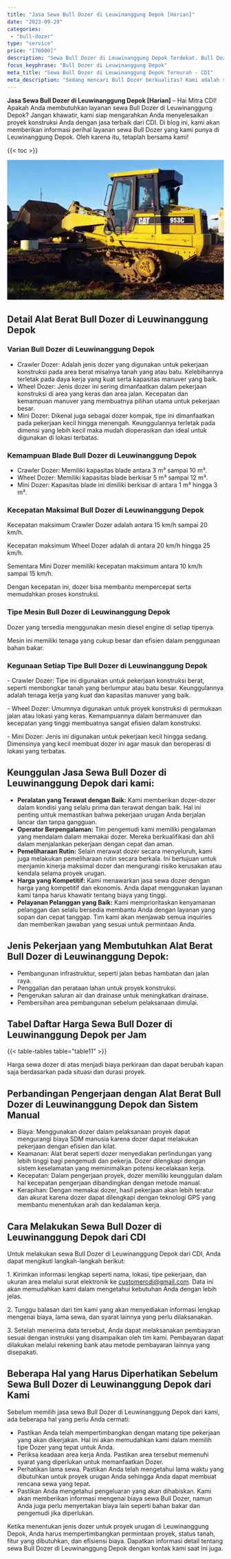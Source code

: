 ```yaml
---
title: "Jasa Sewa Bull Dozer di Leuwinanggung Depok [Harian]"
date: "2023-09-29"
categories:
 - "bull-dozer"
type: "service"
price: "[76000]"
description: "Sewa Bull Dozer di Leuwinanggung Depok Terdekat. Bull Dozer ini menjadi solusi utama dalam proyek pembangunan sebagai peralatan konstruksi handal dan efisien. Hubungi kami untuk informasi lebih detail."
focus_keyphrase: "Bull Dozer di Leuwinanggung Depok"
meta_title: "Sewa Bull Dozer di Leuwinanggung Depok Termurah - CDI"
meta_description: "Sedang mencari Bull Dozer berkualitas? Kami adalah solusi tepat dengan penawaran terbaik. Dapatkan penawaran sekarang."
---
```


**Jasa Sewa Bull Dozer di Leuwinanggung Depok [Harian]** – Hai Mitra CDI! Apakah Anda membutuhkan layanan sewa Bull Dozer di Leuwinanggung Depok? Jangan khawatir, kami siap mengarahkan Anda menyelesaikan proyek konstruksi Anda dengan jasa terbaik dari CDI. Di blog ini, kami akan memberikan informasi perihal layanan sewa Bull Dozer yang kami punya di Leuwinanggung Depok. Oleh karena itu, tetaplah bersama kami!

{{< toc >}}

![Jasa Sewa Bull Dozer di Leuwinanggung Depok [Harian]](/images/bull-dozer/bull-dozer-30.jpg)

## Detail Alat Berat Bull Dozer di Leuwinanggung Depok

### Varian Bull Dozer di Leuwinanggung Depok

*   Crawler Dozer: Adalah jenis dozer yang digunakan untuk pekerjaan konstruksi pada area berat misalnya tanah yang atau batu. Kelebihannya terletak pada daya kerja yang kuat serta kapasitas manuver yang baik.
*   Wheel Dozer: Jenis dozer ini sering dimanfaatkan dalam pekerjaan konstruksi di area yang keras dan area jalan. Kecepatan dan kemampuan manuver yang membuatnya pilihan utama untuk pekerjaan besar.
*   Mini Dozer: Dikenal juga sebagai dozer kompak, tipe ini dimanfaatkan pada pekerjaan kecil hingga menengah. Keunggulannya terletak pada dimensi yang lebih kecil maka mudah dioperasikan dan ideal untuk digunakan di lokasi terbatas.

### Kemampuan Blade Bull Dozer di Leuwinanggung Depok

*   Crawler Dozer: Memiliki kapasitas blade antara 3 m³ sampai 10 m³.
*   Wheel Dozer: Memiliki kapasitas blade berkisar 5 m³ sampai 12 m³.
*   Mini Dozer: Kapasitas blade ini dimiliki berkisar di antara 1 m³ hingga 3 m³.

### Kecepatan Maksimal Bull Dozer di Leuwinanggung Depok

Kecepatan maksimum Crawler Dozer adalah antara 15 km/h sampai 20 km/h.

Kecepatan maksimum Wheel Dozer adalah di antara 20 km/h hingga 25 km/h.

Sementara Mini Dozer memiliki kecepatan maksimum antara 10 km/h sampai 15 km/h.

Dengan kecepatan ini, dozer bisa membantu mempercepat serta memudahkan proses konstruksi.

### Tipe Mesin Bull Dozer di Leuwinanggung Depok

Dozer yang tersedia menggunakan mesin diesel engine di setiap tipenya.

Mesin ini memiliki tenaga yang cukup besar dan efisien dalam penggunaan bahan bakar.

### Kegunaan Setiap Tipe Bull Dozer di Leuwinanggung Depok

\- Crawler Dozer: Tipe ini digunakan untuk pekerjaan konstruksi berat, seperti membongkar tanah yang berlumpur atau batu besar. Keunggulannya adalah tenaga kerja yang kuat dan kapasitas manuver yang baik.

\- Wheel Dozer: Umumnya digunakan untuk proyek konstruksi di permukaan jalan atau lokasi yang keras. Kemampuannya dalam bermanuver dan kecepatan yang tinggi membuatnya sangat efisien dalam konstruksi.

\- Mini Dozer: Jenis ini digunakan untuk pekerjaan kecil hingga sedang. Dimensinya yang kecil membuat dozer ini agar masuk dan beroperasi di lokasi yang terbatas.

## Keunggulan Jasa Sewa Bull Dozer di Leuwinanggung Depok dari kami:

*   **Peralatan yang Terawat dengan Baik:** Kami memberikan dozer-dozer dalam kondisi yang selalu prima dan terawat dengan baik. Hal ini penting untuk memastikan bahwa pekerjaan urugan Anda berjalan lancar dan tanpa gangguan.
*   **Operator Berpengalaman:** Tim pengemudi kami memiliki pengalaman yang mendalam dalam memakai dozer. Mereka berkualifikasi dan ahli dalam menjalankan pekerjaan dengan cepat dan aman.
*   **Pemeliharaan Rutin:** Selain merawat dozer secara menyeluruh, kami juga melakukan pemeliharaan rutin secara berkala. Ini bertujuan untuk menjamin kinerja maksimal dozer dan mengurangi risiko kerusakan atau kendala selama proyek urugan.
*   **Harga yang Kompetitif:** Kami menawarkan jasa sewa dozer dengan harga yang kompetitif dan ekonomis. Anda dapat menggunakan layanan kami tanpa harus khawatir tentang biaya yang tinggi.
*   **Pelayanan Pelanggan yang Baik:** Kami memprioritaskan kenyamanan pelanggan dan selalu bersedia membantu Anda dengan layanan yang sopan dan cepat tanggap. Tim kami akan menjawab semua inquiries dan memberikan jawaban yang sesuai untuk permintaan Anda.

## Jenis Pekerjaan yang Membutuhkan Alat Berat Bull Dozer di Leuwinanggung Depok:

*   Pembangunan infrastruktur, seperti jalan bebas hambatan dan jalan raya.
*   Penggalian dan perataan lahan untuk proyek konstruksi.
*   Pengerukan saluran air dan drainase untuk meningkatkan drainase.
*   Pembersihan area pembangunan sebelum pelaksanaan dimulai.

## Tabel Daftar Harga Sewa Bull Dozer di Leuwinanggung Depok per Jam

{{< table-tables table="table11" >}}

Harga sewa dozer di atas menjadi biaya perkiraan dan dapat berubah kapan saja berdasarkan pada situasi dan durasi proyek.

## Perbandingan Pengerjaan dengan Alat Berat Bull Dozer di Leuwinanggung Depok dan Sistem Manual

*   Biaya: Menggunakan dozer dalam pelaksanaan proyek dapat mengurangi biaya SDM manusia karena dozer dapat melakukan pekerjaan dengan efisien dan kilat.
*   Keamanan: Alat berat seperti dozer menyediakan perlindungan yang lebih tinggi bagi pengemudi dan pekerja. Dozer dilengkapi dengan sistem keselamatan yang meminimalkan potensi kecelakaan kerja.
*   Kecepatan: Dalam pengerjaan proyek, dozer memiliki keunggulan dalam hal kecepatan pengerjaan dibandingkan dengan metode manual.
*   Kerapihan: Dengan memakai dozer, hasil pekerjaan akan lebih teratur dan akurat karena dozer dapat dilengkapi dengan teknologi GPS yang membantu menentukan arah dan kedalaman kerja.

## Cara Melakukan Sewa Bull Dozer di Leuwinanggung Depok dari CDI

Untuk melakukan sewa Bull Dozer di Leuwinanggung Depok dari CDI, Anda dapat mengikuti langkah-langkah berikut:

1\.  Kirimkan informasi lengkap seperti nama, lokasi, tipe pekerjaan, dan ukuran area melalui surat elektronik ke customercdi@gmail.com. Data ini akan memudahkan kami dalam mengetahui kebutuhan Anda dengan lebih jelas.

2\.  Tunggu balasan dari tim kami yang akan menyediakan informasi lengkap mengenai biaya, lama sewa, dan syarat lainnya yang perlu dilaksanakan.

3\.  Setelah menerima data tersebut, Anda dapat melaksanakan pembayaran sesuai dengan instruksi yang disampaikan oleh tim kami. Pembayaran dapat dilakukan melalui rekening bank atau metode pembayaran lainnya yang disepakati.

## Beberapa Hal yang Harus Diperhatikan Sebelum Sewa Bull Dozer di Leuwinanggung Depok dari Kami

Sebelum memilih jasa sewa Bull Dozer di Leuwinanggung Depok dari kami, ada beberapa hal yang perlu Anda cermati:

*   Pastikan Anda telah mempertimbangkan dengan matang tipe pekerjaan yang akan dikerjakan. Hal ini akan memudahkan kami dalam memilih tipe Dozer yang tepat untuk Anda.
*   Periksa keadaan area kerja Anda. Pastikan area tersebut memenuhi syarat yang diperlukan untuk memanfaatkan Dozer.
*   Perhatikan lama sewa. Pastikan Anda telah mengetahui lama waktu yang dibutuhkan untuk proyek urugan Anda sehingga Anda dapat membuat rencana sewa yang tepat.
*   Pastikan Anda mengetahui pengeluaran yang akan dihabiskan. Kami akan memberikan informasi mengenai biaya sewa Bull Dozer, namun Anda juga perlu menyertakan biaya lain seperti bahan bakar dan pengemudi jika diperlukan.

Ketika menentukan jenis dozer untuk proyek urugan di Leuwinanggung Depok, Anda harus mempertimbangkan permintaan proyek, status tanah, fitur yang dibutuhkan, dan efisiensi biaya. Dapatkan informasi detail tentang sewa Bull Dozer di Leuwinanggung Depok dengan kontak kami saat ini juga.
